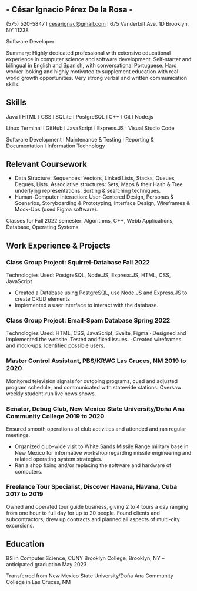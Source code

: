 ## - César Ignacio Pérez De la Rosa -

(575) 520-5847 ǀ cesarignac@gmail.com ǀ 675 Vanderbilt Ave. 1D Brooklyn, NY 11238

Software Developer

Summary: Highly dedicated professional with extensive educational experience in computer science and software development. Self-starter and bilingual in English and Spanish, with conversational Portuguese. Hard worker looking and highly motivated to supplement education with real-world growth opportunities. Very strong verbal and written communication skills.

## Skills

Java ǀ HTML ǀ CSS ǀ SQLite ǀ PostgreSQL ǀ C++ ǀ Git ǀ Node.js

Linux Terminal ǀ GitHub ǀ JavaScript ǀ Express.JS ǀ Visual Studio Code

Software Development ǀ Maintenance & Testing ǀ Reporting & Documentation ǀ Information Technology

## Relevant Coursework

- Data Structure: Sequences: Vectors, Linked Lists, Stacks, Queues, Deques, Lists. Associative structures: Sets, Maps & their Hash & Tree underlying representations. Sorting & searching techniques.
- Human-Computer Interaction: User-Centered Design, Personas & Scenarios, Storyboarding & Prototyping, Interface Design, Wireframes & Mock-Ups (used Figma software).

Classes for Fall 2022 semester: Algorithms, C++, Webb Applications, Database, Operating Systems

## Work Experience & Projects

### Class Group Project: Squirrel-Database Fall 2022

Technologies Used: PostgreSQL, Node.JS, Express.JS, HTML, CSS, JavaScript

- Created a Database using PostgreSQL, use Node.JS and Express.JS to create CRUD elements
- Implemented a user interface to interact with the database.

### Class Group Project: Email-Spam Database Spring 2022

Technologies Used: HTML, CSS, JavaScript, Svelte, Figma
· Designed and implemented the website. Tested and fixed issues.
· Created wireframes and mock-ups. Identified possible users.

### Master Control Assistant, PBS/KRWG Las Cruces, NM 2019 to 2020

Monitored television signals for outgoing programs, cued and adjusted program schedule, and communicated with statewide stations. Oversaw weekly student-run live news shows.

### Senator, Debug Club, New Mexico State University/Doña Ana Community College 2019 to 2020

Ensured smooth operations of club activities and attended and ran regular meetings.

- Organized club-wide visit to White Sands Missile Range military base in New Mexico for informative workshop regarding missile engineering and related operating system strategies.
- Ran a shop fixing and/or replacing the software and hardware of computers.

### Freelance Tour Specialist, Discover Havana, Havana, Cuba 2017 to 2019

Owned and operated tour guide business, giving 2 to 4 tours a day ranging from one hour to full day for up to 20 people. Found clients and subcontractors, drew up contracts and planned all aspects of multi-city excursions.

## Education

BS in Computer Science, CUNY Brooklyn College, Brooklyn, NY – anticipated graduation May 2023

Transferred from New Mexico State University/Doña Ana Community College in Las Cruces, NM
